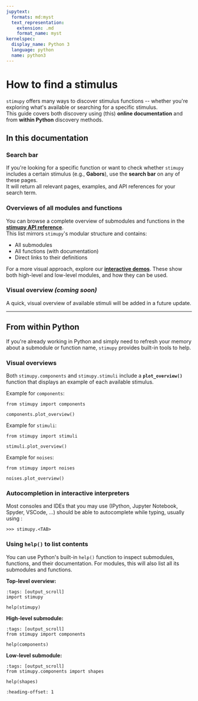 ```yaml
---
jupytext:
  formats: md:myst
  text_representation:
    extension: .md
    format_name: myst
kernelspec:
  display_name: Python 3
  language: python
  name: python3
---
```


# How to find a stimulus

`stimupy` offers many ways to discover stimulus functions --
whether you're exploring what's available or searching for a specific stimulus.  
This guide covers both discovery using (this) **online documentation**
and from **within Python** discovery methods.


## In this documentation

### Search bar

If you're looking for a specific function
or want to check whether `stimupy` includes a certain stimulus (e.g., **Gabors**),
use the **search bar** on any of these pages.  
It will return all relevant pages, examples, and API references for your search term.

### Overviews of all modules and functions

You can browse a complete overview of submodules and functions in the **[stimupy API reference](../reference/api.md)**.  
This list mirrors `stimupy`'s modular structure and contains:

- All submodules
- All functions (with documentation)
- Direct links to their definitions

For a more visual approach, explore our **[interactive demos](../reference/demos)**.
These show both high-level and low-level modules, and how they can be used.

### Visual overview *(coming soon)*

A quick, visual overview of available stimuli will be added in a future update.

---

## From within Python

If you're already working in Python
and simply need to refresh your memory about a submodule or function name, 
`stimupy` provides built-in tools to help.

### Visual overviews

Both `stimupy.components` and `stimupy.stimuli` include a **`plot_overview()`** function
that displays an example of each available stimulus.

Example for `components`:
```{code-cell}
from stimupy import components

components.plot_overview()
```

Example for `stimuli`:
```{code-cell}
from stimupy import stimuli

stimuli.plot_overview()
```

Example for `noises`:
```{code-cell}
from stimupy import noises

noises.plot_overview()
```


### Autocompletion in interactive interpreters

Most consoles and IDEs that you may use (IPython, Jupyter Notebook, Spyder, VSCode, ...)
should be able to autocomplete while typing, usually using <TAB>:

```
>>> stimupy.<TAB>
```

### Using `help()` to list contents

You can use Python's built-in `help()` function
to inspect submodules, functions, and their documentation.
For modules, this will also list all its submodules and functions.

**Top-level overview:**

```{code-cell}
:tags: [output_scroll]
import stimupy

help(stimupy)
```

**High-level submodule:**

```{code-cell}
:tags: [output_scroll]
from stimupy import components

help(components)
```

**Low-level submodule:**

```{code-cell}
:tags: [output_scroll]
from stimupy.components import shapes

help(shapes)
```

<!-- ## How stimupy is organized -->
```{include} ../user_guide/organization.md
:heading-offset: 1
```
